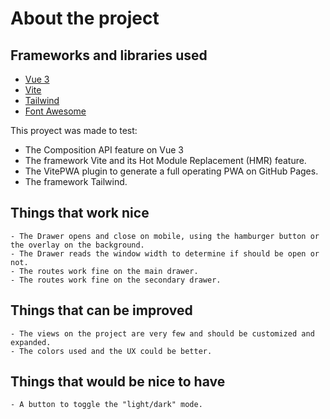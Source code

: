 # About the project

## Frameworks and libraries used

- [Vue 3](https://v3.vuejs.org/)
- [Vite](https://vitejs.dev/)
- [Tailwind](https://tailwindcss.com/)
- [Font Awesome](https://fontawesome.com)

This proyect was made to test:
- The Composition API feature on Vue 3
- The framework Vite and its Hot Module Replacement (HMR) feature.
- The VitePWA plugin to generate a full operating PWA on GitHub Pages.
- The framework Tailwind.

## Things that work nice

    - The Drawer opens and close on mobile, using the hamburger button or the overlay on the background.
    - The Drawer reads the window width to determine if should be open or not.
    - The routes work fine on the main drawer.
    - The routes work fine on the secondary drawer.

## Things that can be improved

    - The views on the project are very few and should be customized and expanded.
    - The colors used and the UX could be better.

## Things that would be nice to have

    - A button to toggle the "light/dark" mode.
